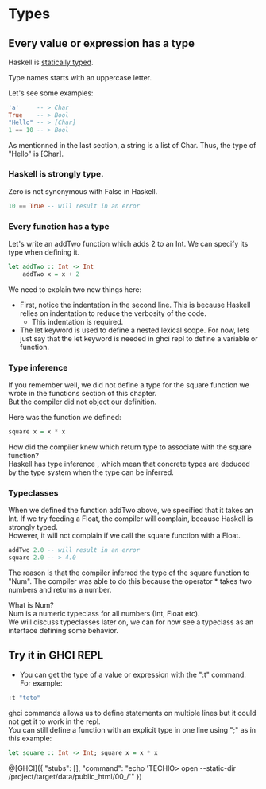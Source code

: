 # Types

## Every value or expression has a type

Haskell is [statically typed](https://en.wikipedia.org/wiki/Type_system). <br/>

Type names starts with an uppercase letter.

Let's see some examples:

```haskell
'a'     -- > Char
True    -- > Bool
"Hello" -- > [Char]
1 == 10 -- > Bool
```

As mentionned in the last section, a string is a list of Char. Thus, the type of "Hello" is [Char].

### Haskell is strongly type.
 
Zero is not synonymous with False in Haskell.

```haskell
10 == True -- will result in an error
```

### Every function has a type

Let's write an addTwo function which adds 2 to an Int. We can specify its type when defining it.

```haskell
let addTwo :: Int -> Int
    addTwo x = x + 2
```
We need to explain two new things here:

* First, notice the indentation in the second line. This is because Haskell relies on indentation to reduce the verbosity of the code.
  * This indentation is required.
* The let keyword is used to define a nested lexical scope. For now, lets just say that the let keyword is needed in ghci repl to define a variable or function.  

### Type inference

If you remember well, we did not define a type for the square function we wrote in the functions section of this chapter.<br/>
But the compiler did not object our definition.
 
Here was the function we defined:

```haskell
square x = x * x
```
How did the compiler knew which return type to associate with the square function?<br/>
Haskell has type inference , which mean that concrete types are deduced by the type system when the type can be inferred.<br/>

### Typeclasses

When we defined the function addTwo above, we specified that it takes an Int.
If we try feeding a Float, the compiler will complain, because Haskell is strongly typed.<br/>
However, it will not complain if we call the square function with a Float.

```haskell
addTwo 2.0 -- will result in an error
square 2.0 -- > 4.0
```
The reason is that the compiler inferred the type of the square function to "Num".
The compiler was able to do this because the operator * takes two numbers and returns a number.<br/>

What is Num?<br/>
Num is a numeric typeclass for all numbers (Int, Float etc).  
We will discuss typeclasses later on, we can for now see a typeclass as an interface defining some behavior.


## Try it in GHCI REPL
* You can get the type of a value or expression with the ":t" command. For example:
```haskell
:t "toto"
```

ghci commands allows us to define statements on multiple lines but it could not get it to work in the repl.<br/>
You can still define a function with an explicit type in one line using ";" as in this example:
 
```haskell
let square :: Int -> Int; square x = x * x
```

@[GHCI]({ "stubs": [], "command": "echo 'TECHIO> open --static-dir /project/target/data/public_html/00_/'" })